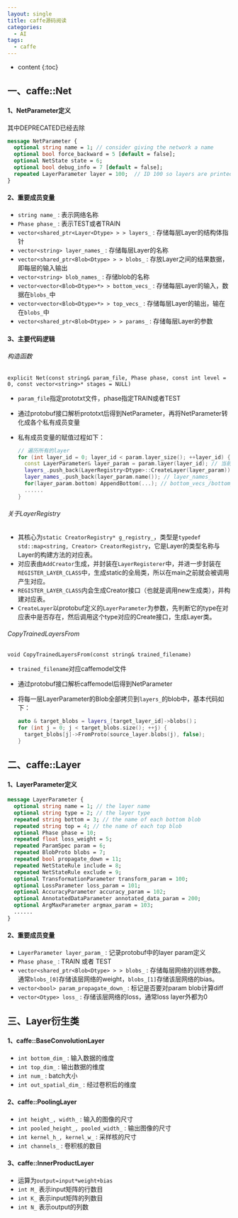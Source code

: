 ```yaml
---
layout: single
title: caffe源码阅读
categories:
  - AI
tags:
  - caffe
---
```


* content
{:toc}
## 一、caffe::Net

#### 1、NetParameter定义

其中DEPRECATED已经去除

```protobuf
message NetParameter {
  optional string name = 1; // consider giving the network a name
  optional bool force_backward = 5 [default = false];
  optional NetState state = 6;
  optional bool debug_info = 7 [default = false];
  repeated LayerParameter layer = 100;  // ID 100 so layers are printed last.
}
```

<!--more-->

#### 2、重要成员变量

* `string name_` : 表示网络名称
* `Phase phase_` : 表示TEST或者TRAIN
* `vector<shared_ptr<Layer<Dtype> > > layers_` : 存储每层Layer的结构体指针
* `vector<string> layer_names_` : 存储每层Layer的名称
* `vector<shared_ptr<Blob<Dtype> > > blobs_` : 存放Layer之间的结果数据，即每层的输入输出
* `vector<string> blob_names_` : 存储blob的名称
* `vector<vector<Blob<Dtype>*> > bottom_vecs_` : 存储每层Layer的输入，数据在`blobs_`中
* `vector<vector<Blob<Dtype>*> > top_vecs_` : 存储每层Layer的输出，输在在`blobs_`中
* `vector<shared_ptr<Blob<Dtype> > > params_` : 存储每层Layer的参数

#### 3、主要代码逻辑

###### 构造函数

`explicit Net(const string& param_file, Phase phase, const int level = 0, const vector<string>* stages = NULL)`

* `param_file`指定prototxt文件，phase指定TRAIN或者TEST

* 通过protobuf接口解析prototxt后得到NetParameter，再将NetParameter转化成各个私有成员变量

* 私有成员变量的赋值过程如下：

  ```c++
  // 遍历所有的layer
  for (int layer_id = 0; layer_id < param.layer_size(); ++layer_id) {
    const LayerParameter& layer_param = param.layer(layer_id); // 当前layer引用
    layers_.push_back(LayerRegistry<Dtype>::CreateLayer(layer_param)); // layers_
    layer_names_.push_back(layer_param.name()); // layer_names_
    for(layer_param.bottom) AppendBottom(...); // bottom_vecs_/bottom_id_vecs_
    ......
  }
  ```

###### 关于LayerRegistry

* 其核心为`static CreatorRegistry* g_registry_`，类型是`typedef std::map<string, Creator> CreatorRegistry`，它是Layer的类型名称与Layer的构建方法的对应表。
* 对应表由`AddCreator`生成，并封装在`LayerRegisterer`中，并进一步封装在`REGISTER_LAYER_CLASS`中，生成static的全局类，所以在main之前就会被调用产生对应。
* `REGISTER_LAYER_CLASS`内会生成Creator接口（也就是调用new生成类），并构建对应表。
* `CreateLayer`以protobuf定义的`LayerParameter`为参数，先判断它的type在对应表中是否存在，然后调用这个type对应的Create接口，生成Layer类。

###### CopyTrainedLayersFrom

`void CopyTrainedLayersFrom(const string& trained_filename)`

* `trained_filename`对应caffemodel文件

* 通过protobuf接口解析caffemodel后得到NetParameter

* 将每一层LayerParameter的Blob全部拷贝到`layers_`的blob中，基本代码如下：

  ```c++
  auto & target_blobs = layers_[target_layer_id]->blobs()；
  for (int j = 0; j < target_blobs.size(); ++j) {
    target_blobs[j]->FromProto(source_layer.blobs(j), false);
  }
  ```



## 二、caffe::Layer

#### 1、LayerParameter定义

```protobuf
message LayerParameter {
  optional string name = 1; // the layer name
  optional string type = 2; // the layer type
  repeated string bottom = 3; // the name of each bottom blob
  repeated string top = 4; // the name of each top blob
  optional Phase phase = 10;
  repeated float loss_weight = 5;
  repeated ParamSpec param = 6;
  repeated BlobProto blobs = 7;
  repeated bool propagate_down = 11;
  repeated NetStateRule include = 8;
  repeated NetStateRule exclude = 9;
  optional TransformationParameter transform_param = 100;
  optional LossParameter loss_param = 101;
  optional AccuracyParameter accuracy_param = 102;
  optional AnnotatedDataParameter annotated_data_param = 200;
  optional ArgMaxParameter argmax_param = 103;
  ......
}
```

#### 2、重要成员变量

* `LayerParameter layer_param_` : 记录protobuf中的layer param定义
* `Phase phase_` : TRAIN 或者 TEST
* `vector<shared_ptr<Blob<Dtype> > > blobs_` : 存储每层网络的训练参数。通常`blobs_[0]`存储该层网络的weight，`blobs_[1]`存储该层网络的bias。
* `vector<bool> param_propagate_down_` : 标记是否要对param blob计算diff
* `vector<Dtype> loss_` : 存储该层网络的loss，通常loss layer外都为0



## 三、Layer衍生类

#### 1、caffe::BaseConvolutionLayer

* `int bottom_dim_` : 输入数据的维度
* `int top_dim_` : 输出数据的维度
* `int num_` : batch大小
* `int out_spatial_dim_` : 经过卷积后的维度

#### 2、caffe::PoolingLayer

* `int height_, width_` : 输入的图像的尺寸
* `int pooled_height_, pooled_width_` : 输出图像的尺寸
* `int kernel_h_, kernel_w_` : 采样核的尺寸
* `int channels_` : 卷积核的数目

#### 3、caffe::InnerProductLayer

* 运算为`output=input*weight+bias`
* `int M_` 表示input矩阵的行数目
* `int K_` 表示input矩阵的列数目
* `int N_` 表示output的列数